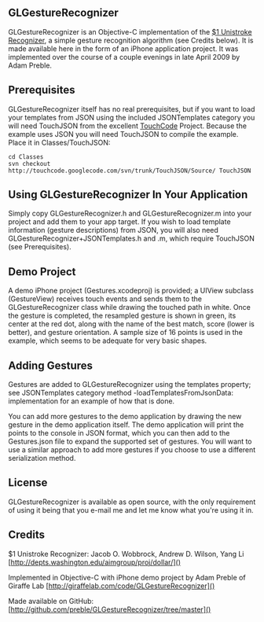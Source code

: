 ## GLGestureRecognizer

GLGestureRecognizer is an Objective-C implementation of the [$1 Unistroke Recognizer](http://depts.washington.edu/aimgroup/proj/dollar/), a simple gesture recognition algorithm (see Credits below). It is made available here in the form of an iPhone application project. It was implemented over the course of a couple evenings in late April 2009 by Adam Preble.


## Prerequisites

GLGestureRecognizer itself has no real prerequisites, but if you want to load your templates from JSON using the included JSONTemplates category you will need TouchJSON from the excellent [TouchCode](http://touchcode.com/) Project.  Because the example uses JSON you will need TouchJSON to compile the example.  Place it in Classes/TouchJSON:

	cd Classes
	svn checkout http://touchcode.googlecode.com/svn/trunk/TouchJSON/Source/ TouchJSON


## Using GLGestureRecognizer In Your Application

Simply copy GLGestureRecognizer.h and GLGestureRecognizer.m into your project and add them to your app target.  If you wish to load template information (gesture descriptions) from JSON, you will also need GLGestureRecognizer+JSONTemplates.h and .m, which require TouchJSON (see Prerequisites).


## Demo Project

A demo iPhone project (Gestures.xcodeproj) is provided; a UIView subclass (GestureView) receives touch events and sends them to the GLGestureRecognizer class while drawing the touched path in white. Once the gesture is completed, the resampled gesture is shown in green, its center at the red dot, along with the name of the best match, score (lower is better), and gesture orientation. A sample size of 16 points is used in the example, which seems to be adequate for very basic shapes.


## Adding Gestures

Gestures are added to GLGestureRecognizer using the templates property; see JSONTemplates category method -loadTemplatesFromJsonData: implementation for an example of how that is done.

You can add more gestures to the demo application by drawing the new gesture in the demo application itself.  The demo application will print the points to the console in JSON format, which you can then add to the Gestures.json file to expand the supported set of gestures.  You will want to use a similar approach to add more gestures if you choose to use a different serialization method.


## License

GLGestureRecognizer is available as open source, with the only requirement of using it being that you e-mail me and let me know what you're using it in.


## Credits

$1 Unistroke Recognizer: Jacob O. Wobbrock, Andrew D. Wilson, Yang Li [http://depts.washington.edu/aimgroup/proj/dollar/]()

Implemented in Objective-C with iPhone demo project by Adam Preble of Giraffe Lab [http://giraffelab.com/code/GLGestureRecognizer]()

Made available on GitHub: [http://github.com/preble/GLGestureRecognizer/tree/master]()
